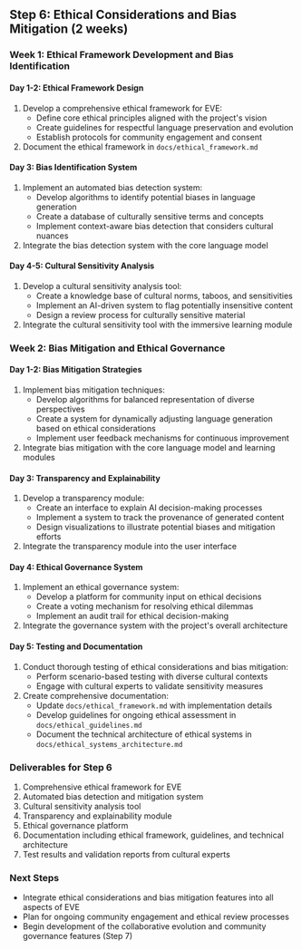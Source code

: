 ## Step 6: Ethical Considerations and Bias Mitigation (2 weeks)

### Week 1: Ethical Framework Development and Bias Identification

#### Day 1-2: Ethical Framework Design
1. Develop a comprehensive ethical framework for EVE:
   - Define core ethical principles aligned with the project's vision
   - Create guidelines for respectful language preservation and evolution
   - Establish protocols for community engagement and consent
2. Document the ethical framework in `docs/ethical_framework.md`

#### Day 3: Bias Identification System
1. Implement an automated bias detection system:
   - Develop algorithms to identify potential biases in language generation
   - Create a database of culturally sensitive terms and concepts
   - Implement context-aware bias detection that considers cultural nuances
2. Integrate the bias detection system with the core language model

#### Day 4-5: Cultural Sensitivity Analysis
1. Develop a cultural sensitivity analysis tool:
   - Create a knowledge base of cultural norms, taboos, and sensitivities
   - Implement an AI-driven system to flag potentially insensitive content
   - Design a review process for culturally sensitive material
2. Integrate the cultural sensitivity tool with the immersive learning module

### Week 2: Bias Mitigation and Ethical Governance

#### Day 1-2: Bias Mitigation Strategies
1. Implement bias mitigation techniques:
   - Develop algorithms for balanced representation of diverse perspectives
   - Create a system for dynamically adjusting language generation based on ethical considerations
   - Implement user feedback mechanisms for continuous improvement
2. Integrate bias mitigation with the core language model and learning modules

#### Day 3: Transparency and Explainability
1. Develop a transparency module:
   - Create an interface to explain AI decision-making processes
   - Implement a system to track the provenance of generated content
   - Design visualizations to illustrate potential biases and mitigation efforts
2. Integrate the transparency module into the user interface

#### Day 4: Ethical Governance System
1. Implement an ethical governance system:
   - Develop a platform for community input on ethical decisions
   - Create a voting mechanism for resolving ethical dilemmas
   - Implement an audit trail for ethical decision-making
2. Integrate the governance system with the project's overall architecture

#### Day 5: Testing and Documentation
1. Conduct thorough testing of ethical considerations and bias mitigation:
   - Perform scenario-based testing with diverse cultural contexts
   - Engage with cultural experts to validate sensitivity measures
2. Create comprehensive documentation:
   - Update `docs/ethical_framework.md` with implementation details
   - Develop guidelines for ongoing ethical assessment in `docs/ethical_guidelines.md`
   - Document the technical architecture of ethical systems in `docs/ethical_systems_architecture.md`

### Deliverables for Step 6
1. Comprehensive ethical framework for EVE
2. Automated bias detection and mitigation system
3. Cultural sensitivity analysis tool
4. Transparency and explainability module
5. Ethical governance platform
6. Documentation including ethical framework, guidelines, and technical architecture
7. Test results and validation reports from cultural experts

### Next Steps
- Integrate ethical considerations and bias mitigation features into all aspects of EVE
- Plan for ongoing community engagement and ethical review processes
- Begin development of the collaborative evolution and community governance features (Step 7)
